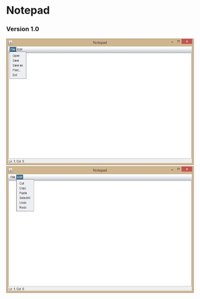 # Notepad

<h3>Version 1.0</h3>

<img src="Snapshot/1.jpg" height="340" width="570" />
<br>
<img src="Snapshot/2.jpg" height="340" width="570" />
